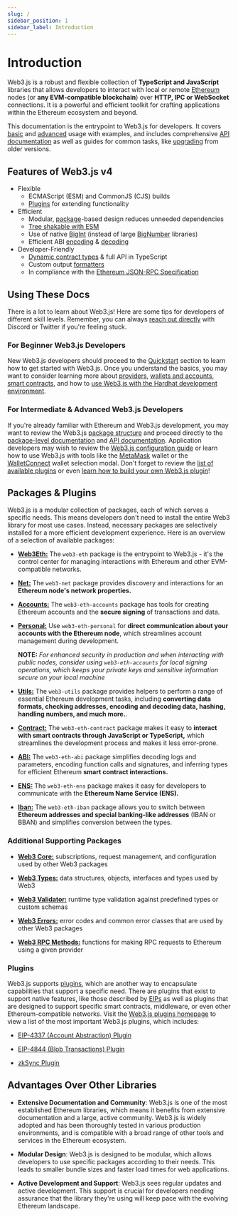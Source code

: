 ```yaml
---
slug: /
sidebar_position: 1
sidebar_label: Introduction
---
```


# Introduction

Web3.js is a robust and flexible collection of **TypeScript and JavaScript** libraries that allows developers to interact with local or remote [Ethereum](https://ethereum.org/en/) nodes (or **any EVM-compatible blockchain**) over **HTTP, IPC or WebSocket** connections. It is a powerful and efficient toolkit for crafting applications within the Ethereum ecosystem and beyond.

This documentation is the entrypoint to Web3.js for developers. It covers [basic](/guides/getting_started/quickstart) and [advanced](/guides/smart_contracts/mastering_smart_contracts) usage with examples, and includes comprehensive [API documentation](/api) as well as guides for common tasks, like [upgrading](/guides/web3_upgrade_guide/x/) from older versions.

## Features of Web3.js v4

- Flexible
  - ECMAScript (ESM) and CommonJS (CJS) builds
  - [Plugins](/guides/web3_plugin_guide/) for extending functionality
- Efficient
  - Modular, [package](/#packages)-based design reduces unneeded dependencies
  - [Tree shakable with ESM](/guides/advanced/tree_shaking)
  - Use of native [BigInt](https://developer.mozilla.org/en-US/docs/Web/JavaScript/Reference/Global_Objects/BigInt) (instead of large [BigNumber](https://mikemcl.github.io/bignumber.js/) libraries)
  - Efficient ABI [encoding](/api/web3-eth-abi/function/encodeFunctionCall) & [decoding](/api/web3-eth-abi/function/decodeParameter)
- Developer-Friendly
  - [Dynamic contract types](/guides/smart_contracts/infer_contract_types/) & full API in TypeScript
  - Custom output [formatters](https://docs.web3js.org/api/web3-utils/function/format)
  - In compliance with the [Ethereum JSON-RPC Specification](https://ethereum.github.io/execution-apis/api-documentation/)

## Using These Docs

There is a lot to learn about Web3.js! Here are some tips for developers of different skill levels. Remember, you can always [reach out directly](/guides/feedback/#urgent-questions-or-concerns) with Discord or Twitter if you're feeling stuck.

### For Beginner Web3.js Developers

New Web3.js developers should proceed to the [Quickstart](/guides/getting_started/quickstart) section to learn how to get started with Web3.js. Once you understand the basics, you may want to consider learning more about [providers](/guides/web3_providers_guide/), [wallets and accounts](/guides/wallet/), [smart contracts](/guides/smart_contracts/), and how to [use Web3.js with the Hardhat development environment](/guides/hardhat_tutorial/).

### For Intermediate & Advanced Web3.js Developers

If you're already familiar with Ethereum and Web3.js development, you may want to review the Web3.js [package structure](#packages--plugins) and proceed directly to the [package-level documentation](/libdocs/ABI) and [API documentation](/api). Application developers may wish to review the [Web3.js configuration guide](/guides/web3_config/) or learn how to use Web3.js with tools like the [MetaMask](/guides/wallet/metamask) wallet or the [WalletConnect](/guides/wallet/web3_modal_guide/) wallet selection modal. Don't forget to review the [list of available plugins](https://web3js.org/plugins) or even [learn how to build your own Web3.js plugin](/guides/web3_plugin_guide/plugin_authors)!

## Packages & Plugins

Web3.js is a modular collection of packages, each of which serves a specific needs. This means developers don't need to install the entire Web3 library for most use cases. Instead, necessary packages are selectively installed for a more efficient development experience. Here is an overview of a selection of available packages:

- [**Web3Eth:**](/libdocs/Web3Eth) The `web3-eth` package is the entrypoint to Web3.js - it's the control center for managing interactions with Ethereum and other EVM-compatible networks.

- [**Net:**](/libdocs/Net) The `web3-net` package provides discovery and interactions for an **Ethereum node's network properties.**

- [**Accounts:**](/libdocs/Accounts) The `web3-eth-accounts` package has tools for creating Ethereum accounts and the **secure signing** of transactions and data.

- [**Personal:**](/libdocs/Personal) Use `web3-eth-personal` for **direct communication about your accounts with the Ethereum node**, which streamlines account management during development.

  **NOTE:** *For enhanced security in production and when interacting with public nodes, consider using `web3-eth-accounts` for local signing operations, which keeps your private keys and sensitive information secure on your local machine*

- [**Utils:**](/libdocs/Utils) The `web3-utils` package provides helpers to perform a range of essential Ethereum development tasks, including **converting data formats, checking addresses, encoding and decoding data, hashing, handling numbers, and much more.**.

- [**Contract:**](/libdocs/Contract) The `web3-eth-contract` package makes it easy to **interact with smart contracts through JavaScript or TypeScript,** which streamlines the development process and makes it less error-prone.

- [**ABI:**](/libdocs/ABI) The `web3-eth-abi` package simplifies decoding logs and parameters, encoding function calls and signatures, and inferring types for efficient Ethereum **smart contract interactions.**

- [**ENS:**](/libdocs/ENS) The `web3-eth-ens` package makes it easy for developers to communicate with the **Ethereum Name Service (ENS).**

- [**Iban:**](/libdocs/Iban) The `web3-eth-iban` package allows you to switch between **Ethereum addresses and special banking-like addresses** (IBAN or BBAN) and simplifies conversion between the types.

### Additional Supporting Packages 

- [**Web3 Core:**](/api/web3-core) subscriptions, request management, and configuration used by other Web3 packages

- [**Web3 Types:**](/api/web3-types) data structures, objects, interfaces and types used by Web3

- [**Web3 Validator:**](/api/web3-validator) runtime type validation against predefined types or custom schemas

- [**Web3 Errors:**](/api/web3-errors) error codes and common error classes that are used by other Web3 packages

- [**Web3 RPC Methods:**](/api/web3/namespace/rpcMethods) functions for making RPC requests to Ethereum using a given provider

### Plugins

Web3.js supports [plugins](/guides/web3_plugin_guide/), which are another way to encapsulate capabilities that support a specific need. There are plugins that exist to support native features, like those described by [EIPs](https://eips.ethereum.org/) as well as plugins that are designed to support specific smart contracts, middleware, or even other Ethereum-compatible networks. Visit the [Web3.js plugins homepage](https://web3js.org/plugins) to view a list of the most important Web3.js plugins, which includes:

- [EIP-4337 (Account Abstraction) Plugin](https://www.npmjs.com/package/@chainsafe/web3-plugin-eip4337)

- [EIP-4844 (Blob Transactions) Plugin](https://www.npmjs.com/package/web3-plugin-blob-tx)

- [zkSync Plugin](https://www.npmjs.com/package/web3-plugin-zksync)

## Advantages Over Other Libraries

- **Extensive Documentation and Community**: Web3.js is one of the most established Ethereum libraries, which means it benefits from extensive documentation and a large, active community. Web3.js is widely adopted and has been thoroughly tested in various production environments, and is compatible with a broad range of other tools and services in the Ethereum ecosystem.

- **Modular Design**: Web3.js is designed to be modular, which allows developers to use specific packages according to their needs. This leads to smaller bundle sizes and faster load times for web applications.

- **Active Development and Support**: Web3.js sees regular updates and active development. This support is crucial for developers needing assurance that the library they're using will keep pace with the evolving Ethereum landscape.
